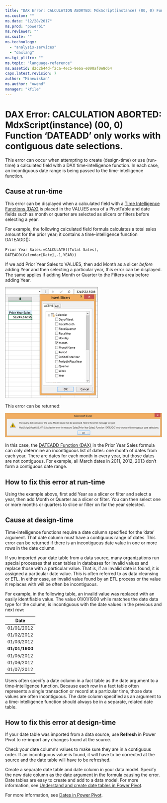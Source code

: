 ```yaml
---
title: "DAX Error: CALCULATION ABORTED: MdxScript(instance) (00, 0) Function ‘DATEADD’ only works with contiguous date selections. | Microsoft Docs"
ms.custom: ""
ms.date: "12/28/2017"
ms.prod: "powerbi"
ms.reviewer: ""
ms.suite: ""
ms.technology: 
  - "analysis-services"
  - "daxlang"
ms.tgt_pltfrm: ""
ms.topic: "language-reference"
ms.assetid: d2c2b44d-f2ca-4ec5-9e6a-e090af0e8d64
caps.latest.revision: 7
author: "Minewiskan"
ms.author: "owend"
manager: "kfile"
---
```

# DAX Error: CALCULATION ABORTED: MdxScript(instance) (00, 0) Function ‘DATEADD’ only works with contiguous date selections.
This error can occur when attempting to create (design-time) or use (run-time) a calculated field with a DAX time-intelligence function. In each case, an incontiguous date range is being passed to the time-intelligence function.  
  
## Cause at run-time  
This error can be displayed when a calculated field with a [Time Intelligence Functions &#40;DAX&#41;](time-intelligence-functions-dax.md) is placed in the VALUES area of a PivotTable and date fields such as month or quarter are selected as slicers or filters before selecting a year.  
  
For example, the following calculated field formula calculates a total sales amount for the prior year; it contains a time-intelligence function DATEADD():  
  
`Prior Year Sales:=CALCULATE([Total Sales], DATEADD(Calendar[Date],-1,YEAR))`  
  
If we add Prior Year Sales to VALUES, then add Month as a slicer *before* adding Year and then selecting a particular year, this error can be displayed. The same applies if adding Month or Quarter to the Filters area before adding Year.  
  
![PivotTable with Month slicer](media/daxerror-pivottable-slicer-month.png "PivotTable with Month slicer")  
  
This error can be returned:  
  
![DATEADD error](media/daxerror.png "DATEADD error")  
  
In this case, the [DATEADD Function &#40;DAX&#41;](dateadd-function-dax.md) in the Prior Year Sales formula can only determine an incontiguous list of dates: one month of dates from each year. There are dates for each month in every year, but those dates are not contiguous. For example, all March dates in 2011, 2012, 2013 don’t form a contiguous date range.  
  
## How to fix this error at run-time  
Using the example above, first add Year as a slicer or filter and select a year, then add Month or Quarter as a slicer or filter. You can then select one or more months or quarters to slice or filter on for the year selected.  
  
## Cause at design-time  
Time-intelligence functions require a date column specified for the ‘date’ argument. That date column must have a contiguous range of dates. This error can be returned if there is an incontiguous date value in one or more rows in the date column.  
  
If you imported your date table from a data source, many organizations run special processes that scan tables in databases for invalid values and replace those with a particular value. That is, if an invalid date is found, it is assigned a particular date value. This is often referred to as data cleansing or ETL. In either case, an invalid value found by an ETL process or the value it replaces with will be often be incontiguous.  
  
For example, in the following table, an invalid value was replaced with an easily identifiable value. The value 01/01/1900 while matches the date data type for the column, is incontiguous with the date values in the previous and next row:  
  
|Date|  
|--------|  
|01/01/2012|  
|01/02/2012|  
|01/03/2012|  
|**01/01/1900**|  
|01/05/2012|  
|01/06/2012|  
|01/07/2012|  
  
Users often specify a date column in a fact table as the date argument to a time-intelligence function. Because each row in a fact table often represents a single transaction or record at a particular time, those date values are often incontiguous. The date column specified as an argument to a time-intelligence function should always be in a separate, related date table.  
  
## How to fix this error at design-time  
If your date table was imported from a data source, use **Refresh** in Power Pivot to re-import any changes found at the source.  
  
Check your date column’s values to make sure they are in a contiguous order. If an incontiguous value is found, it will have to be corrected at the source and the date table will have to be refreshed.  
  
Create a separate date table and date column in your data model. Specify the new date column as the date argument in the formula causing the error.  Date tables are easy to create and add to a data model. For more information, see [Understand and create date tables in Power Pivot](http://office.microsoft.com/excel-help/understand-and-create-date-tables-in-power-pivot-in-excel-2013-HA104139621.aspx?CTT=5&origin=HA104146216).  
  
For more information, see [Dates in Power Pivot](http://office.microsoft.com/en-us/excel-help/dates-in-power-pivot-HA102836917.aspx?CTT=5&origin=HA104220543).  
  
